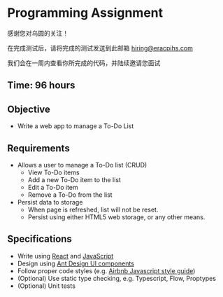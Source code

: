 # Programming Assignment

感谢您对乌圆的关注！

在完成测试后，请将完成的测试发送到此邮箱 hiring@eracpihs.com

我们会在一周内查看你所完成的代码，并陆续邀请您面试

## Time: 96 hours

## Objective

- Write a web app to manage a To-Do List

## Requirements

- Allows a user to manage a To-Do list (CRUD)
  - View To-Do items
  - Add a new To-Do item to the list
  - Edit a To-Do item
  - Remove a To-Do from the list
- Persist data to storage
  - When page is refreshed, list will not be reset.
  - Persist using either HTML5 web storage, or any other means.

## Specifications

- Write using [React](https://zh-hans.reactjs.org/docs/getting-started.html) and [JavaScript](https://developer.mozilla.org/zh-CN/docs/Web/JavaScript)
- Design using [Ant Design UI components](https://ant.design/index-cn)
- Follow proper code styles (e.g. [Airbnb Javascript style guide](https://github.com/lin-123/javascript))
- (Optional) Use static type checking, e.g. Typescript, Flow, Proptypes
- (Optional) Unit tests
